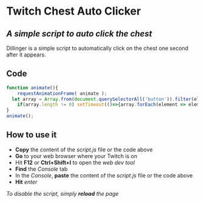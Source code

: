 # Twitch Chest Auto Clicker
## _A simple script to auto click the chest_

Dillinger is a simple script to automatically click on the chest one second after it appears.

## Code

```js
function animate(){
	requestAnimationFrame( animate );
  let array = Array.from(document.querySelectorAll('button')).filter(element => element.className.match(/\bScCoreButtonSuccess/));
	if(array.length != 0) setTimeout(()=>{array.forEach(element => element.click());}, 1000);
}
animate();
```

## How to use it
- **Copy** the content of the _script.js_ file or the code above
- **Go** to your web browser where your Twitch is on
- Hit **F12** or **Ctrl+Shift+I** to open the _web dev tool_
- **Find** the _Console_ tab
- In the _Console_, **paste** the content of the _script.js_ file or the code above
- **Hit** _enter_

*To disable the script, simply **reload** the page*  
